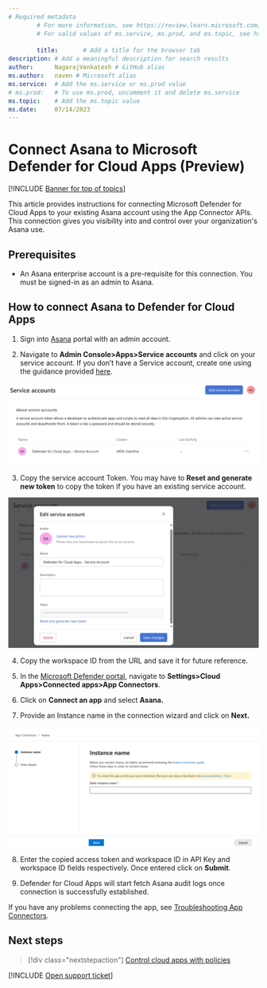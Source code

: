```yaml
---
# Required metadata
		# For more information, see https://review.learn.microsoft.com/en-us/help/platform/learn-editor-add-metadata?branch=main
		# For valid values of ms.service, ms.prod, and ms.topic, see https://review.learn.microsoft.com/en-us/help/platform/metadata-taxonomies?branch=main

		title:       # Add a title for the browser tab
description: # Add a meaningful description for search results
author:      NagarajVenkatesh # GitHub alias
ms.author:   naven # Microsoft alias
ms.service:  # Add the ms.service or ms.prod value
# ms.prod:   # To use ms.prod, uncomment it and delete ms.service
ms.topic:    # Add the ms.topic value
ms.date:     07/14/2023
---
```


# Connect Asana to Microsoft Defender for Cloud Apps (Preview)

[!INCLUDE [Banner for top of topics](includes/banner.md)]

This article provides instructions for connecting Microsoft Defender for Cloud Apps to your existing Asana account using the App Connector APIs. This connection gives you visibility into and control over your organization's Asana use.

## Prerequisites

- An Asana enterprise account is a pre-requisite for this connection. You must be signed-in as an admin to Asana. 

## How to connect Asana to Defender for Cloud Apps

1. Sign into [Asana](https://app.asana.com/) portal with an admin account.

2. Navigate to **Admin Console>Apps>Service accounts** and click on your service account. If you don’t have a Service account, create one using the guidance provided [here](https://asana.com/guide/help/premium/service-accounts).

![User's image](media/connect-asana/image1.png)

3. Copy the service account Token. You may have to **Reset and generate new token** to copy the token if you have an existing service account. 

![User's image](image2.png)

4. Copy the workspace ID from the URL and save it for future reference.

5. In the [Microsoft Defender portal](https://security.microsoft.com), navigate to **Settings>Cloud Apps>Connected apps>App Connectors**.

6. Click on **Connect an app** and select **Asana.**

7. Provide an Instance name in the connection wizard and click on **Next.**

![User's image](image3.png)

8. Enter the copied access token and workspace ID in API Key and workspace ID fields respectively. Once entered click on **Submit**.

9. Defender for Cloud Apps will start fetch Asana audit logs once connection is successfully established.

If you have any problems connecting the app, see [Troubleshooting App Connectors](/defender-cloud-apps/troubleshooting-api-connectors-using-error-messages).

## Next steps

> [!div class="nextstepaction"]
> [Control cloud apps with policies](control-cloud-apps-with-policies.md)

[!INCLUDE [Open support ticket](includes/support.md)]





